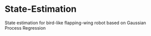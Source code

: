 # State-Estimation
State estimation for bird-like flapping-wing robot based on Gaussian Process Regression
